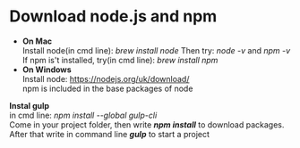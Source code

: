 # Download node.js and npm
 
- **On Mac**\
  Install node(in cmd line): _brew install node_ Then try: _node -v_ and _npm -v_\
  If npm is't installed, try(in cmd line): _brew install npm_
- **On Windows**\
  Install node: https://nodejs.org/uk/download/ \
  npm is included in the base packages of node

**Instal gulp**\
 in cmd line: _npm install --global gulp-cli_\
Come in your project folder, then write **_npm install_** to download packages. After that write in command line **_gulp_** to start a project 
  
